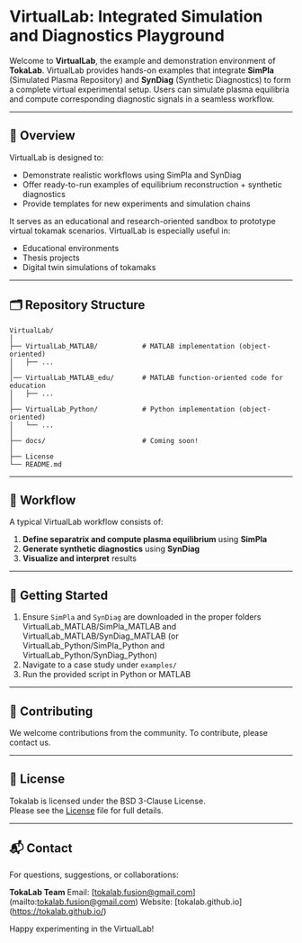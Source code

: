 # VirtualLab: Integrated Simulation and Diagnostics Playground

Welcome to **VirtualLab**, the example and demonstration environment of **TokaLab**. VirtualLab provides hands-on examples that integrate **SimPla** (Simulated Plasma Repository) and **SynDiag** (Synthetic Diagnostics) to form a complete virtual experimental setup. Users can simulate plasma equilibria and compute corresponding diagnostic signals in a seamless workflow.

---

## 🔬 Overview

VirtualLab is designed to:

* Demonstrate realistic workflows using SimPla and SynDiag
* Offer ready-to-run examples of equilibrium reconstruction + synthetic diagnostics
* Provide templates for new experiments and simulation chains

It serves as an educational and research-oriented sandbox to prototype virtual tokamak scenarios.
VirtualLab is especially useful in:

* Educational environments
* Thesis projects
* Digital twin simulations of tokamaks

---

## 🗂 Repository Structure

```plaintext
VirtualLab/
│
├── VirtualLab_MATLAB/           # MATLAB implementation (object-oriented)
│   ├── ...            
│
│── VirtualLab_MATLAB_edu/       # MATLAB function-oriented code for education
│   ├── ...
│
├── VirtualLab_Python/           # Python implementation (object-oriented)
│   └── ...
│ 
├── docs/                        # Coming soon!
│ 
├── License
└── README.md             
```

---

## 🔄 Workflow

A typical VirtualLab workflow consists of:

1. **Define separatrix and compute plasma equilibrium** using **SimPla**
2. **Generate synthetic diagnostics** using **SynDiag**
3. **Visualize and interpret** results

---

## 🤖 Getting Started

1. Ensure `SimPla` and `SynDiag` are downloaded in the proper folders VirtualLab_MATLAB/SimPla_MATLAB and VirtualLab_MATLAB/SynDiag_MATLAB (or VirtualLab_Python/SimPla_Python and VirtualLab_Python/SynDiag_Python)
2. Navigate to a case study under `examples/`
3. Run the provided script in Python or MATLAB

---

## 🤝 Contributing

We welcome contributions from the community. To contribute, please contact us.

---

## 📄 License

Tokalab is licensed under the BSD 3-Clause License.  
Please see the [License](./License) file for full details.

---

## 📬 Contact

For questions, suggestions, or collaborations:

**TokaLab Team**
Email: \[tokalab.fusion@gmail.com](mailto:tokalab.fusion@gmail.com)
Website: \[tokalab.github.io](https://tokalab.github.io/)


Happy experimenting in the VirtualLab!
